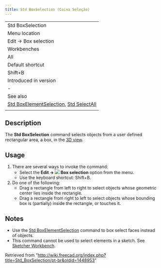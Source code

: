 ```yaml
---
title: Std BoxSelection (Caixa Seleção)
---
```

|  |
| --- |
| Std BoxSelection |
| Menu location |
| Edit → Box selection |
| Workbenches |
| All |
| Default shortcut |
| Shift+B |
| Introduced in version |
| - |
| See also |
| [Std BoxElementSelection](/Std_BoxElementSelection "Std BoxElementSelection"), [Std SelectAll](/Std_SelectAll "Std SelectAll") |
|  |

## Description

The **Std BoxSelection** command selects objects from a user defined rectangular area, a box, in the [3D view](/3D_view "3D view").

## Usage

1. There are several ways to invoke the command:
   * Select the **Edit → ![](/images/Std_BoxSelection.svg) Box selection** option from the menu.
   * Use the keyboard shortcut: Shift+B.
2. Do one of the following:
   * Drag a rectangle from left to right to select objects whose geometric center lies inside the rectangle.
   * Drag a rectangle from right to left to select objects whose bounding box is (partially) inside the rectangle, or touches it.

## Notes

* Use the [Std BoxElementSelection](/Std_BoxElementSelection "Std BoxElementSelection") command to box select faces instead of objects.
* This command cannot be used to select elements in a sketch. See [Sketcher Workbench](/Sketcher_Workbench#Selection_methods "Sketcher Workbench").

Retrieved from "<http://wiki.freecad.org/index.php?title=Std_BoxSelection/pt-br&oldid=1448953>"